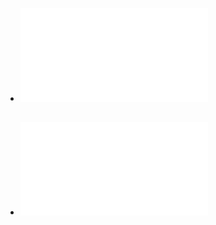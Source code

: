 - ![20230711_Objective-C.pdf](../assets/20230711_Objective-C_1689134606666_0.pdf)
- ![20230713_Swift_Objective-C.pdf](../assets/20230713_Swift_Objective-C_1689229699040_0.pdf)
	-